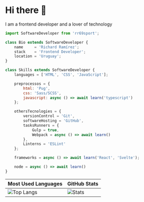# Hi there 👋

I am a frontend developer and a lover of technology

```js
import SoftwareDeveloper from 'rr69sport';

class Bio extends SoftwareDeveloper {
    name     = 'Richard Ramírez';
    stack    = 'Frontend Developer';
    location = 'Uruguay';
}

class Skills extends SoftwareDeveloper {
    languages = ['HTML', 'CSS', 'JavaScript'];

    preprocessos = {
        html: 'Pug',
        css: 'Sass/SCSS',
        javascript: async () => await learn('typescript')
    };

    othersTecnologies = {
        versionControl = 'Git',
        softwareHosting = 'GitHub',
        tasksRunners = {
            Gulp = true,
            Webpack = async () => await learn()
        },
        Linterns = 'ESLint'
    };

    frameworks = async () => await learn('React', 'Svelte');

    node = async () => await learn()
}
```

| Most Used Languages | GitHub Stats |
| ------------------- | ------------ |
| ![Top Langs](https://github-readme-stats.vercel.app/api/top-langs/?username=RR69Sport&show_icons=true&hide_title=true&hide_border=true&theme=graywhite) | ![Stats](https://github-readme-stats.vercel.app/api/?username=RR69Sport&show_icons=true&hide_title=true&hide_border=true&theme=graywhite) |
